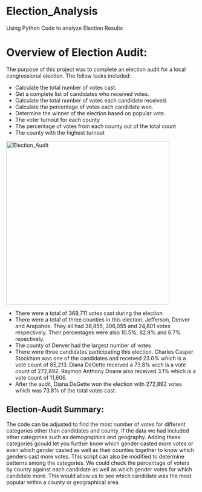 # Election_Analysis
Using Python Code to analyze Election Results 

# Overview of Election Audit: 
The purpose of this project was to complete an election audit for a local congressional election. The follow tasks included:
* Calculate the total number of votes cast.
* Get a complete list of candidates who received votes.
* Calculate the total number of votes each candidate received.
* Calculate the percentage of votes each candidate won.
* Determine the winner of the election based on popular vote.
* The voter turnout for each county
* The percentage of votes from each county out of the total count
* The county with the highest turnout

<img width="431" alt="Election_Audit" src="https://user-images.githubusercontent.com/85206793/158079113-b2c27b4f-d636-4170-b746-78cbaa02a916.png">

* There were a total of 369,711 votes cast during the election
* There were a total of three counties in this election. Jefferson, Denver and Arapahoe. They all had 38,855, 306,055 and 24,801 votes respectively. Their percentages were also 10.5%, 82.8% and 6.7% repectively.
* The county of Denver had the largest number of votes
* There were three candidates participating this election.
Charles Casper Stockham was one of the candidates and received 23.0% which is a vote count of 85,213. Diana DeGette received a 73.8% wich is a vote count of 272,892. Raymon Anthony Doane also received 3.1% which is a vote count of 11,606.
* After the audit, Diana DeGette won the election with 272,892 votes which was 73.8% of the total votes cast.

## Election-Audit Summary: 
The code can be adjusted to find the most number of votes for different categories other than candidates and county. If the data we had included other categories such as demographics and geography. Adding these categories gcould let you further know which gender casted more votes or even which gender casted as well as their counties together to know which genders cast more votes.
This script can also be modified to determine patterns among the categories. We could check the percentage of voters by county against each candidate as well as which gender votes for which candidate more. This would allow us to see which candidate was the most popular within a county or geographical area.

